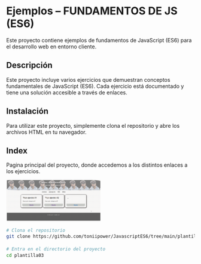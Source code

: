 # Ejemplos – FUNDAMENTOS DE JS (ES6)

Este proyecto contiene ejemplos de fundamentos de JavaScript (ES6) para el desarrollo web en entorno cliente.

## Descripción

Este proyecto incluye varios ejercicios que demuestran conceptos fundamentales de JavaScript (ES6). Cada ejercicio está documentado y tiene una solución accesible a través de enlaces.

## Instalación

Para utilizar este proyecto, simplemente clona el repositorio y abre los archivos HTML en tu navegador.

## Index

Pagina principal del proyecto, donde accedemos a los distintos enlaces a los ejercicios.

<img src="./assets/index.png" alt="imagen principal de main" style="width:50%">

```bash
# Clona el repositorio
git clone https://github.com/toniipower/JavascriptES6/tree/main/plantilla03

# Entra en el directorio del proyecto
cd plantilla03

